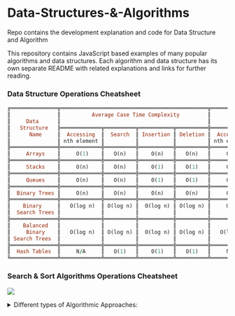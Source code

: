 # Data-Structures-&-Algorithms
Repo contains the development explanation and code for Data Structure and Algorithm


This repository contains JavaScript based examples of many popular algorithms and data structures. Each algorithm and data structure has its own separate README with related explanations and links for further reading.


### Data Structure Operations Cheatsheet

```ruby
╔═══════════════╦═══════════════════════════════════════════════╦═══════════════════════════════════════════════╦════════════╗
║               ║          Average Case Time Complexity         ║           Worst Case Time Complexity          ║   Space    ║
║     Data      ║                                               ║                                               ║ Complexity ║
║   Structure   ╠═════════════╦══════════╦═══════════╦══════════╬═════════════╦══════════╦═══════════╦══════════╬════════════╣
║      Name     ║  Accessing  ║  Search  ║ Insertion ║ Deletion ║  Accessing  ║  Search  ║ Insertion ║ Deletion ║ Worst Case ║
║               ║ nth element ║          ║           ║          ║ nth element ║          ║           ║          ║            ║
╠═══════════════╬═════════════╬══════════╬═══════════╬══════════╬═════════════╬══════════╬═══════════╬══════════╬════════════╣
║     Arrays    ║     O(1)    ║   O(n)   ║    O(n)   ║   O(n)   ║     O(1)    ║   O(n)   ║    O(n)   ║   O(n)   ║    O(n)    ║
╠═══════════════╬═════════════╬══════════╬═══════════╬══════════╬═════════════╬══════════╬═══════════╬══════════╬════════════╣
║     Stacks    ║     O(n)    ║   O(n)   ║    O(1)   ║   O(1)   ║     O(n)    ║   O(n)   ║    O(1)   ║   O(1)   ║    O(n)    ║
╠═══════════════╬═════════════╬══════════╬═══════════╬══════════╬═════════════╬══════════╬═══════════╬══════════╬════════════╣
║     Queues    ║     O(n)    ║   O(n)   ║    O(1)   ║   O(1)   ║     O(n)    ║   O(n)   ║    O(1)   ║   O(1)   ║    O(n)    ║
╠═══════════════╬═════════════╬══════════╬═══════════╬══════════╬═════════════╬══════════╬═══════════╬══════════╬════════════╣
║  Binary Trees ║     O(n)    ║   O(n)   ║    O(n)   ║   O(n)   ║     O(n)    ║   O(n)   ║    O(n)   ║   O(n)   ║    O(n)    ║
╠═══════════════╬═════════════╬══════════╬═══════════╬══════════╬═════════════╬══════════╬═══════════╬══════════╬════════════╣
║    Binary     ║   O(log n)  ║ O(log n) ║  O(log n) ║ O(log n) ║     O(n)    ║   O(n)   ║    O(n)   ║   O(n)   ║    O(n)    ║
║  Search Trees ║             ║          ║           ║          ║             ║          ║           ║          ║            ║
╠═══════════════╬═════════════╬══════════╬═══════════╬══════════╬═════════════╬══════════╬═══════════╬══════════╬════════════╣
║    Balanced   ║             ║          ║           ║          ║             ║          ║           ║          ║            ║
║     Binary    ║   O(log n)  ║ O(log n) ║  O(log n) ║ O(log n) ║   O(log n)  ║ O(log n) ║  O(log n) ║ O(log n) ║  O(log n)  ║
║ Search Trees  ║             ║          ║           ║          ║             ║          ║           ║          ║            ║
╠═══════════════╬═════════════╬══════════╬═══════════╬══════════╬═════════════╬══════════╬═══════════╬══════════╬════════════╣
║  Hash Tables  ║     N/A     ║   O(1)   ║    O(1)   ║   O(1)   ║     N/A     ║   O(n)   ║    O(n)   ║   O(n)   ║    O(n)    ║
╚═══════════════╩═════════════╩══════════╩═══════════╩══════════╩═════════════╩══════════╩═══════════╩══════════╩════════════╝
```
### Search & Sort Algorithms Operations Cheatsheet

![](https://he-s3.s3.amazonaws.com/media/uploads/c950295.png)



<details> 
<summary>Different types of Algorithmic Approaches:</summary>

1. **Brute Force Algorithm**: To device an optimal solution first we need to get a solution at least and then try to optimise it. Every problem can be solved by brute force approach although generally not with appreciable space and time complexity.

2. **Recursive Algorithm**: An approach where an algorithm calls itself again and again until a base condition is achieved whereas iterative algorithm uses loops. Every recursive problem can be solved as an iterative solution and vice versa.

3. **Divide & Conquer Algorithm**: It works on a top-down approach and is preferred for a large problems, where basically you divide the problems into several sub problems. Conquer/Solve each sub problem and combine each sub-problem to get the required result. This algorithm divides the problems into subproblems and then solve each of them and then combine them to form the solution of the given problems.

4. **Dynamic Programming Algorithm**:  It is a bottom-up approach, where we solve all possible small problems then combine them to obtain solutions for bigger problems. Particularly helpful when the number of copying subproblems is exponentially large, and closely related to Optimization problem.
This is a technique for solving optimization problems by breaking them into smaller sub-problems and storing sub-solutionso that the correspinding sub-problem can be solved only once.  Its simply means remembering the past and apply it to future corresponding results and hence this algorithm is quite efficient in terms of time complexity. It is a good methodology for optimization problems that seek the maximal/minimal solutio with restriction as it searches through all possible sub problems and never recomputes the conclusion to any sub problem.

5. **Greedy Algorithm**: In greedy approach, at each step, a decision is made to choose the local optimum, without thinking about the future consequences. It is usually used to solve the optimization problem. An optimization problem is one in which we are given a set of input values, which are required either to be maximized or minimized (known as objective), i.e. some constraints/conditions. This approach doesn't always guarantee the optimal solution however generally produces a solution that is very close in value to the optimal.

6. **Backtracking Algorithm**: In any backtracking problems, the algorithm tries to find a path to the feasible solution which has some intermediary checkpoints. In case they don’t lead to the feasible solution, the problem can backtrack from the checkpoints and take another path in search of the solution.

7. **Branch and Bound Algorithm**: It is an algorithm design paradigm which is generally used for solving combinatorial problems. These problems are typically exponential in terms of time complexity and may require exploring all the possible permutations in worst case. 
</details>

